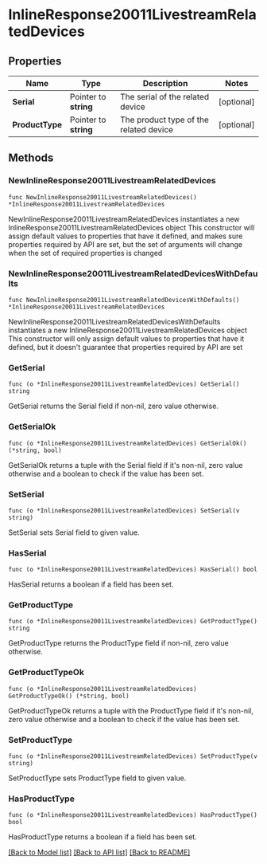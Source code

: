 # InlineResponse20011LivestreamRelatedDevices

## Properties

Name | Type | Description | Notes
------------ | ------------- | ------------- | -------------
**Serial** | Pointer to **string** | The serial of the related device | [optional] 
**ProductType** | Pointer to **string** | The product type of the related device | [optional] 

## Methods

### NewInlineResponse20011LivestreamRelatedDevices

`func NewInlineResponse20011LivestreamRelatedDevices() *InlineResponse20011LivestreamRelatedDevices`

NewInlineResponse20011LivestreamRelatedDevices instantiates a new InlineResponse20011LivestreamRelatedDevices object
This constructor will assign default values to properties that have it defined,
and makes sure properties required by API are set, but the set of arguments
will change when the set of required properties is changed

### NewInlineResponse20011LivestreamRelatedDevicesWithDefaults

`func NewInlineResponse20011LivestreamRelatedDevicesWithDefaults() *InlineResponse20011LivestreamRelatedDevices`

NewInlineResponse20011LivestreamRelatedDevicesWithDefaults instantiates a new InlineResponse20011LivestreamRelatedDevices object
This constructor will only assign default values to properties that have it defined,
but it doesn't guarantee that properties required by API are set

### GetSerial

`func (o *InlineResponse20011LivestreamRelatedDevices) GetSerial() string`

GetSerial returns the Serial field if non-nil, zero value otherwise.

### GetSerialOk

`func (o *InlineResponse20011LivestreamRelatedDevices) GetSerialOk() (*string, bool)`

GetSerialOk returns a tuple with the Serial field if it's non-nil, zero value otherwise
and a boolean to check if the value has been set.

### SetSerial

`func (o *InlineResponse20011LivestreamRelatedDevices) SetSerial(v string)`

SetSerial sets Serial field to given value.

### HasSerial

`func (o *InlineResponse20011LivestreamRelatedDevices) HasSerial() bool`

HasSerial returns a boolean if a field has been set.

### GetProductType

`func (o *InlineResponse20011LivestreamRelatedDevices) GetProductType() string`

GetProductType returns the ProductType field if non-nil, zero value otherwise.

### GetProductTypeOk

`func (o *InlineResponse20011LivestreamRelatedDevices) GetProductTypeOk() (*string, bool)`

GetProductTypeOk returns a tuple with the ProductType field if it's non-nil, zero value otherwise
and a boolean to check if the value has been set.

### SetProductType

`func (o *InlineResponse20011LivestreamRelatedDevices) SetProductType(v string)`

SetProductType sets ProductType field to given value.

### HasProductType

`func (o *InlineResponse20011LivestreamRelatedDevices) HasProductType() bool`

HasProductType returns a boolean if a field has been set.


[[Back to Model list]](../README.md#documentation-for-models) [[Back to API list]](../README.md#documentation-for-api-endpoints) [[Back to README]](../README.md)


